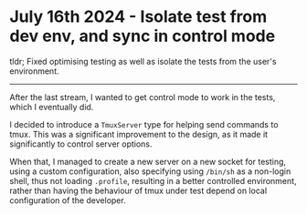# July 16th 2024 - Isolate test from dev env, and sync in control mode

tldr; Fixed optimising testing as well as isolate the tests from the user's
environment.

---

After the last stream, I wanted to get control mode to work in the tests, which
I eventually did. 

I decided to introduce a `TmuxServer` type for helping send commands to tmux.
This was a significant improvement to the design, as it made it significantly to
control server options.

When that, I managed to create a new server on a new socket for testing, using a
custom configuration, also specifying using `/bin/sh` as a non-login shell, thus
not loading `.profile`, resulting in a better controlled environment, rather
than having the behaviour of tmux under test depend on local configuration of
the developer. 


